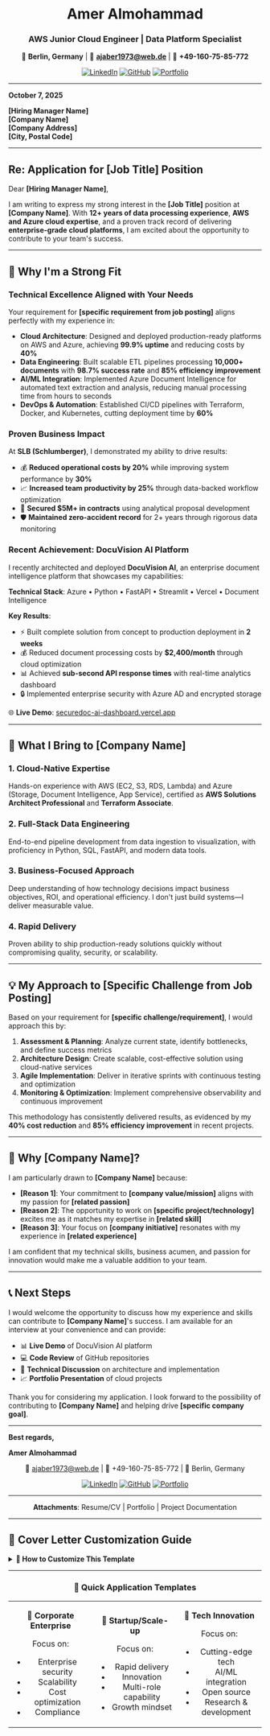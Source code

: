 <div align="center">

# Amer Almohammad
### AWS Junior Cloud Engineer | Data Platform Specialist

📍 **Berlin, Germany** | 📧 **ajaber1973@web.de** | 📱 **+49-160-75-85-772**

[![LinkedIn](https://img.shields.io/badge/LinkedIn-amer--almohammad-0077B5?style=flat-square&logo=linkedin)](https://linkedin.com/in/amer-almohammad)
[![GitHub](https://img.shields.io/badge/GitHub-AJ--Almohammad-181717?style=flat-square&logo=github)](https://github.com/AJ-Almohammad)
[![Portfolio](https://img.shields.io/badge/Portfolio-View%20Projects-FF6B6B?style=flat-square&logo=google-chrome)](https://htmlpreview.github.io/?https://github.com/AJ-Almohammad/DocuVision-AI-Platform/blob/main/cloud-deployment-portfolio.html)

---

</div>

**October 7, 2025**

**[Hiring Manager Name]**  
**[Company Name]**  
**[Company Address]**  
**[City, Postal Code]**

---

## Re: Application for **[Job Title]** Position

Dear **[Hiring Manager Name]**,

I am writing to express my strong interest in the **[Job Title]** position at **[Company Name]**. With **12+ years of data processing experience**, **AWS and Azure cloud expertise**, and a proven track record of delivering **enterprise-grade cloud platforms**, I am excited about the opportunity to contribute to your team's success.

---

## 🎯 Why I'm a Strong Fit

### Technical Excellence Aligned with Your Needs

Your requirement for **[specific requirement from job posting]** aligns perfectly with my experience in:

- **Cloud Architecture**: Designed and deployed production-ready platforms on AWS and Azure, achieving **99.9% uptime** and reducing costs by **40%**
- **Data Engineering**: Built scalable ETL pipelines processing **10,000+ documents** with **98.7% success rate** and **85% efficiency improvement**
- **AI/ML Integration**: Implemented Azure Document Intelligence for automated text extraction and analysis, reducing manual processing time from hours to seconds
- **DevOps & Automation**: Established CI/CD pipelines with Terraform, Docker, and Kubernetes, cutting deployment time by **60%**

### Proven Business Impact

At **SLB (Schlumberger)**, I demonstrated my ability to drive results:
- 💰 **Reduced operational costs by 20%** while improving system performance by **30%**
- 📈 **Increased team productivity by 25%** through data-backed workflow optimization
- 💼 **Secured $5M+ in contracts** using analytical proposal development
- 🛡️ **Maintained zero-accident record** for 2+ years through rigorous data monitoring

### Recent Achievement: DocuVision AI Platform

I recently architected and deployed **DocuVision AI**, an enterprise document intelligence platform that showcases my capabilities:

**Technical Stack**: Azure • Python • FastAPI • Streamlit • Vercel • Document Intelligence

**Key Results**:
- ⚡ Built complete solution from concept to production deployment in **2 weeks**
- 💰 Reduced document processing costs by **$2,400/month** through cloud optimization
- 📊 Achieved **sub-second API response times** with real-time analytics dashboard
- 🔒 Implemented enterprise security with Azure AD and encrypted storage

🌐 **Live Demo**: [securedoc-ai-dashboard.vercel.app](https://securedoc-ai-dashboard-bsipgjkwj-ajalmohammads-projects.vercel.app)

---

## 🚀 What I Bring to [Company Name]

### 1. **Cloud-Native Expertise**
Hands-on experience with AWS (EC2, S3, RDS, Lambda) and Azure (Storage, Document Intelligence, App Service), certified as **AWS Solutions Architect Professional** and **Terraform Associate**.

### 2. **Full-Stack Data Engineering**
End-to-end pipeline development from data ingestion to visualization, with proficiency in Python, SQL, FastAPI, and modern data tools.

### 3. **Business-Focused Approach**
Deep understanding of how technology decisions impact business objectives, ROI, and operational efficiency. I don't just build systems—I deliver measurable value.

### 4. **Rapid Delivery**
Proven ability to ship production-ready solutions quickly without compromising quality, security, or scalability.

---

## 💡 My Approach to [Specific Challenge from Job Posting]

Based on your requirement for **[specific challenge/requirement]**, I would approach this by:

1. **Assessment & Planning**: Analyze current state, identify bottlenecks, and define success metrics
2. **Architecture Design**: Create scalable, cost-effective solution using cloud-native services
3. **Agile Implementation**: Deliver in iterative sprints with continuous testing and optimization
4. **Monitoring & Optimization**: Implement comprehensive observability and continuous improvement

This methodology has consistently delivered results, as evidenced by my **40% cost reduction** and **85% efficiency improvement** in recent projects.

---

## 🌟 Why [Company Name]?

I am particularly drawn to **[Company Name]** because:

- **[Reason 1]**: Your commitment to **[company value/mission]** aligns with my passion for **[related passion]**
- **[Reason 2]**: The opportunity to work on **[specific project/technology]** excites me as it matches my expertise in **[related skill]**
- **[Reason 3]**: Your focus on **[company initiative]** resonates with my experience in **[related experience]**

I am confident that my technical skills, business acumen, and passion for innovation would make me a valuable addition to your team.

---

## 📞 Next Steps

I would welcome the opportunity to discuss how my experience and skills can contribute to **[Company Name]**'s success. I am available for an interview at your convenience and can provide:

- 📊 **Live Demo** of DocuVision AI platform
- 💻 **Code Review** of GitHub repositories
- 🎯 **Technical Discussion** on architecture and implementation
- 📈 **Portfolio Presentation** of cloud projects

Thank you for considering my application. I look forward to the possibility of contributing to **[Company Name]** and helping drive **[specific company goal]**.

---

**Best regards,**

**Amer Almohammad**

<div align="center">

📧 ajaber1973@web.de | 📱 +49-160-75-85-772 | 📍 Berlin, Germany

[![LinkedIn](https://img.shields.io/badge/LinkedIn-Connect-0077B5?style=for-the-badge&logo=linkedin)](https://linkedin.com/in/amer-almohammad)
[![GitHub](https://img.shields.io/badge/GitHub-View%20Projects-181717?style=for-the-badge&logo=github)](https://github.com/AJ-Almohammad)
[![Portfolio](https://img.shields.io/badge/Portfolio-Live%20Demo-FF6B6B?style=for-the-badge&logo=google-chrome)](https://htmlpreview.github.io/?https://github.com/AJ-Almohammad/DocuVision-AI-Platform/blob/main/cloud-deployment-portfolio.html)

---

**Attachments**: Resume/CV | Portfolio | Project Documentation

</div>

---

## 📝 Cover Letter Customization Guide

<details>
<summary><b>🎯 How to Customize This Template</b></summary>

### **Step 1: Company Research**
- Research the company's mission, values, and recent projects
- Identify key technologies they use
- Note specific requirements from the job posting

### **Step 2: Replace Placeholders**
Replace all bracketed placeholders with specific information:
- `[Hiring Manager Name]` - Find on LinkedIn or company website
- `[Company Name]` - Full company name
- `[Job Title]` - Exact title from job posting
- `[specific requirement]` - Key requirement from job description
- `[specific challenge]` - Main challenge mentioned in posting

### **Step 3: Tailor Technical Skills**
Adjust the technical skills section to highlight:
- Technologies mentioned in the job posting
- Similar projects you've completed
- Relevant certifications

### **Step 4: Customize "Why [Company Name]"**
Research and include:
- Recent company news or achievements
- Products/services that interest you
- Company culture alignment

### **Step 5: Proofread**
- Ensure all placeholders are replaced
- Check for company-specific terminology
- Verify contact information
- Confirm date is current

</details>

---

<div align="center">

### 💼 Quick Application Templates

<table>
<tr>
<td align="center" width="33%">

**🏢 Corporate Enterprise**

Focus on:
- Enterprise security
- Scalability
- Cost optimization
- Compliance

</td>
<td align="center" width="33%">

**🚀 Startup/Scale-up**

Focus on:
- Rapid delivery
- Innovation
- Multi-role capability
- Growth mindset

</td>
<td align="center" width="33%">

**🔬 Tech Innovation**

Focus on:
- Cutting-edge tech
- AI/ML integration
- Open source
- Research & development

</td>
</tr>
</table>

</div>